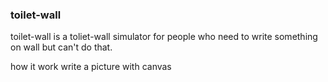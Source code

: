 ### toilet-wall
toilet-wall is a toliet-wall simulator for people who need to write something on wall but can't do that.

how it work 
 write a picture with canvas


